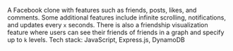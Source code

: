 A Facebook clone with features such as friends, posts, likes, and comments. Some additional features include infinite scrolling, notifications, and updates every ``x`` seconds. There is also a friendship visualization feature where users can see their friends of friends in a graph and specify up to ``k`` levels.
Tech stack: JavaScript, Express.js, DynamoDB
